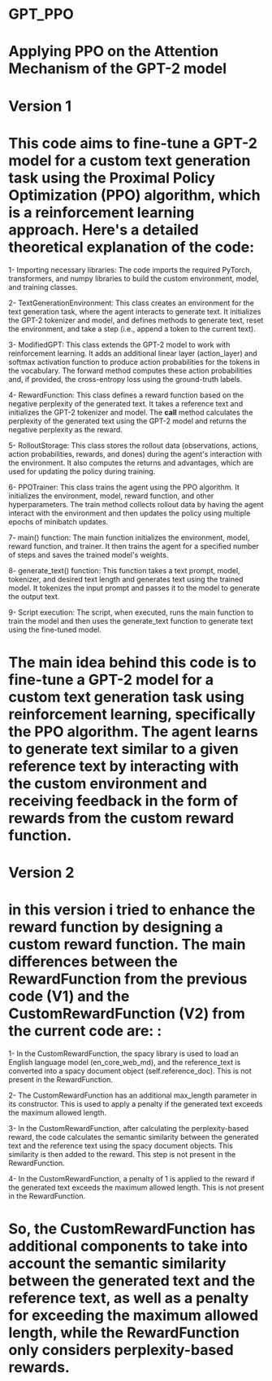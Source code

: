 # GPT_PPO 
# Applying PPO on the Attention Mechanism of the GPT-2 model

# Version 1
# This code aims to fine-tune a GPT-2 model for a custom text generation task using the Proximal Policy Optimization (PPO) algorithm, which is a reinforcement learning approach. Here's a detailed theoretical explanation of the code:

1- Importing necessary libraries: The code imports the required PyTorch, transformers, and numpy libraries to build the custom environment, model, and training classes.

2- TextGenerationEnvironment: This class creates an environment for the text generation task, where the agent interacts to generate text. It initializes the GPT-2 tokenizer and model, and defines methods to generate text, reset the environment, and take a step (i.e., append a token to the current text).

3- ModifiedGPT: This class extends the GPT-2 model to work with reinforcement learning. It adds an additional linear layer (action_layer) and softmax activation function to produce action probabilities for the tokens in the vocabulary. The forward method computes these action probabilities and, if provided, the cross-entropy loss using the ground-truth labels.

4- RewardFunction: This class defines a reward function based on the negative perplexity of the generated text. It takes a reference text and initializes the GPT-2 tokenizer and model. The __call__ method calculates the perplexity of the generated text using the GPT-2 model and returns the negative perplexity as the reward.

5- RolloutStorage: This class stores the rollout data (observations, actions, action probabilities, rewards, and dones) during the agent's interaction with the environment. It also computes the returns and advantages, which are used for updating the policy during training.

6- PPOTrainer: This class trains the agent using the PPO algorithm. It initializes the environment, model, reward function, and other hyperparameters. The train method collects rollout data by having the agent interact with the environment and then updates the policy using multiple epochs of minibatch updates.

7- main() function: The main function initializes the environment, model, reward function, and trainer. It then trains the agent for a specified number of steps and saves the trained model's weights.

8- generate_text() function: This function takes a text prompt, model, tokenizer, and desired text length and generates text using the trained model. It tokenizes the input prompt and passes it to the model to generate the output text.

9- Script execution: The script, when executed, runs the main function to train the model and then uses the generate_text function to generate text using the fine-tuned model.

# The main idea behind this code is to fine-tune a GPT-2 model for a custom text generation task using reinforcement learning, specifically the PPO algorithm. The agent learns to generate text similar to a given reference text by interacting with the custom environment and receiving feedback in the form of rewards from the custom reward function.



# Version 2 
# in this version i tried to enhance the reward function by designing a custom reward function. The main differences between the RewardFunction from the previous code (V1) and the CustomRewardFunction (V2) from the current code are: :

1- In the CustomRewardFunction, the spacy library is used to load an English language model (en_core_web_md), and the reference_text is converted into a spacy document object (self.reference_doc). This is not present in the RewardFunction.

2- The CustomRewardFunction has an additional max_length parameter in its constructor. This is used to apply a penalty if the generated text exceeds the maximum allowed length.

3- In the CustomRewardFunction, after calculating the perplexity-based reward, the code calculates the semantic similarity between the generated text and the reference text using the spacy document objects. This similarity is then added to the reward. This step is not present in the RewardFunction.

4- In the CustomRewardFunction, a penalty of 1 is applied to the reward if the generated text exceeds the maximum allowed length. This is not present in the RewardFunction.

# So, the CustomRewardFunction has additional components to take into account the semantic similarity between the generated text and the reference text, as well as a penalty for exceeding the maximum allowed length, while the RewardFunction only considers perplexity-based rewards.
